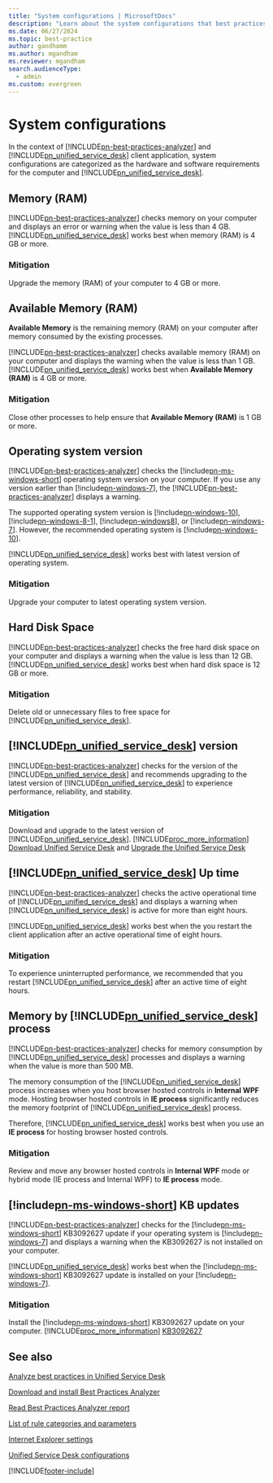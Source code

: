 ```yaml
---
title: "System configurations | MicrosoftDocs"
description: "Learn about the system configurations that best practices outlines and against which Best Practices Analyzer performs analysis."
ms.date: 06/27/2024
ms.topic: best-practice
author: gandhamm
ms.author: mgandham
ms.reviewer: mgandham
search.audienceType: 
  - admin
ms.custom: evergreen
---
```


# System configurations

In the context of [!INCLUDE[pn-best-practices-analyzer](../../includes/pn-best-practices-analyzer.md)] and [!INCLUDE[pn_unified_service_desk](../../includes/pn-unified-service-desk.md)] client application, system configurations are categorized as the hardware and software requirements for the computer and [!INCLUDE[pn_unified_service_desk](../../includes/pn-unified-service-desk.md)].

## Memory (RAM)

[!INCLUDE[pn-best-practices-analyzer](../../includes/pn-best-practices-analyzer.md)] checks memory on your computer and displays an error or warning when the value is less than 4 GB. [!INCLUDE[pn_unified_service_desk](../../includes/pn-unified-service-desk.md)] works best when memory (RAM) is 4 GB or more.


### Mitigation

Upgrade the memory (RAM) of your computer to 4 GB or more.

## Available Memory (RAM)

**Available Memory** is the remaining memory (RAM) on your computer after memory consumed by the existing processes.

[!INCLUDE[pn-best-practices-analyzer](../../includes/pn-best-practices-analyzer.md)] checks available memory (RAM) on your computer and displays the warning when the value is less than 1 GB. [!INCLUDE[pn_unified_service_desk](../../includes/pn-unified-service-desk.md)] works best when **Available Memory (RAM)** is 4 GB or more.


### Mitigation

Close other processes to help ensure that **Available Memory (RAM)** is 1 GB or more.

## Operating system version

[!INCLUDE[pn-best-practices-analyzer](../../includes/pn-best-practices-analyzer.md)] checks the [!include[pn-ms-windows-short](../../includes/pn-ms-windows-short.md)] operating system version on your computer. If you use any version earlier than [!include[pn-windows-7](../../includes/pn-windows-7.md)], the [!INCLUDE[pn-best-practices-analyzer](../../includes/pn-best-practices-analyzer.md)] displays a warning.

The supported operating system version is [!include[pn-windows-10](../../includes/pn-windows-10.md)], [!include[pn-windows-8-1](../../includes/pn-windows-8-1.md)], [!include[pn-windows8](../../includes/pn-windows8.md)], or [!include[pn-windows-7](../../includes/pn-windows-7.md)]. However, the recommended operating system is [!include[pn-windows-10](../../includes/pn-windows-10.md)].

[!INCLUDE[pn_unified_service_desk](../../includes/pn-unified-service-desk.md)] works best with latest version of operating system.

### Mitigation

Upgrade your computer to latest operating system version.

## Hard Disk Space

[!INCLUDE[pn-best-practices-analyzer](../../includes/pn-best-practices-analyzer.md)] checks the free hard disk space on your computer and displays a warning when the value is less than 12 GB. [!INCLUDE[pn_unified_service_desk](../../includes/pn-unified-service-desk.md)] works best when hard disk space is 12 GB or more.

### Mitigation

Delete old or unnecessary files to free space for [!INCLUDE[pn_unified_service_desk](../../includes/pn-unified-service-desk.md)].

## [!INCLUDE[pn_unified_service_desk](../../includes/pn-unified-service-desk.md)] version

[!INCLUDE[pn-best-practices-analyzer](../../includes/pn-best-practices-analyzer.md)] checks for the version of the [!INCLUDE[pn_unified_service_desk](../../includes/pn-unified-service-desk.md)] and recommends upgrading to the latest version of [!INCLUDE[pn_unified_service_desk](../../includes/pn-unified-service-desk.md)] to experience performance, reliability, and stability.

### Mitigation

Download and upgrade to the latest version of [!INCLUDE[pn_unified_service_desk](../../includes/pn-unified-service-desk.md)]. [!INCLUDE[proc_more_information](../../includes/proc-more-information.md)] [Download Unified Service Desk](../download-unified-service-desk.md)
and [Upgrade the Unified Service Desk](../admin/install-upgrade-unified-service-desk-client.md)

## [!INCLUDE[pn_unified_service_desk](../../includes/pn-unified-service-desk.md)] Up time

[!INCLUDE[pn-best-practices-analyzer](../../includes/pn-best-practices-analyzer.md)] checks the active operational time of [!INCLUDE[pn_unified_service_desk](../../includes/pn-unified-service-desk.md)] and displays a warning when [!INCLUDE[pn_unified_service_desk](../../includes/pn-unified-service-desk.md)] is active
for more than eight hours.

[!INCLUDE[pn_unified_service_desk](../../includes/pn-unified-service-desk.md)] works best when the you restart the client application after an active operational time of eight hours.

### Mitigation

To experience uninterrupted performance, we recommended that you restart [!INCLUDE[pn_unified_service_desk](../../includes/pn-unified-service-desk.md)] after an active time of eight hours.

## Memory by [!INCLUDE[pn_unified_service_desk](../../includes/pn-unified-service-desk.md)] process

[!INCLUDE[pn-best-practices-analyzer](../../includes/pn-best-practices-analyzer.md)] checks for memory consumption by [!INCLUDE[pn_unified_service_desk](../../includes/pn-unified-service-desk.md)] processes and displays a warning when the value is more than 500 MB.
<!--Editing: In the following paragraph, I spelled out IE, but it should probabaly be a token.-->
The memory consumption of the [!INCLUDE[pn_unified_service_desk](../../includes/pn-unified-service-desk.md)] process increases when you host browser hosted controls in **Internal WPF** mode. Hosting browser hosted controls in **IE process** significantly reduces the memory footprint of [!INCLUDE[pn_unified_service_desk](../../includes/pn-unified-service-desk.md)] process.

Therefore, [!INCLUDE[pn_unified_service_desk](../../includes/pn-unified-service-desk.md)] works best when you use an **IE process** for hosting browser hosted controls.

### Mitigation
<!--Editing: Below, if "IE" isn't used in the UI in this case, please spell it out. Also, if "Internal" isn't part of the mode name, please lowercase that. -->
Review and move any browser hosted controls in **Internal WPF** mode or hybrid mode (IE process and Internal WPF) to **IE process** mode.

## [!include[pn-ms-windows-short](../../includes/pn-ms-windows-short.md)] KB updates

[!INCLUDE[pn-best-practices-analyzer](../../includes/pn-best-practices-analyzer.md)] checks for the [!include[pn-ms-windows-short](../../includes/pn-ms-windows-short.md)] KB3092627 update if your operating system is [!include[pn-windows-7](../../includes/pn-windows-7.md)] and displays a warning when the KB3092627 is not installed on your computer.

[!INCLUDE[pn_unified_service_desk](../../includes/pn-unified-service-desk.md)] works best when the [!include[pn-ms-windows-short](../../includes/pn-ms-windows-short.md)] KB3092627 update is installed on your [!include[pn-windows-7](../../includes/pn-windows-7.md)].

### Mitigation

Install the [!include[pn-ms-windows-short](../../includes/pn-ms-windows-short.md)] KB3092627 update on your computer. [!INCLUDE[proc_more_information](../../includes/proc-more-information.md)]
[KB3092627](https://support.microsoft.com/help/3092627/september-2015-update-to-fix-windows-or-application-freezes-after-you)

## See also

[Analyze best practices in Unified Service Desk](../admin/analyze-best-practices-unified-service-desk.md)

[Download and install Best Practices Analyzer](../admin/download-install-best-practices-analyzer.md)

[Read Best Practices Analyzer report](../admin/read-best-practices-analyzer-report.md)

[List of rule categories and parameters](../admin/compliance-categories-parameters-bpa.md)

[Internet Explorer settings](../admin/internet-explorer-settings-bpa.md)

[Unified Service Desk configurations](../admin/unified-service-desk-configurations-bpa.md)


[!INCLUDE[footer-include](../../includes/footer-banner.md)]

